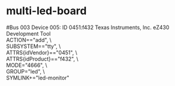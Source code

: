 # multi-led-board 
#Bus 003 Device 005: ID 0451:f432 Texas Instruments, Inc. eZ430 Development Tool <br>
ACTION=="add", \ <br>
SUBSYSTEM=="tty", \ <br>
ATTRS{idVendor}=="0451", \ <br>
ATTRS{idProduct}=="f432", \ <br>
MODE="4666", \ <br>
GROUP="led", \ <br>
SYMLINK+="led-monitor" <br>
